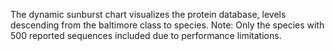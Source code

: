 The dynamic sunburst chart visualizes the protein database, levels descending from the baltimore class to species. 
Note: Only the species with 500 reported sequences included due to performance limitations. 
